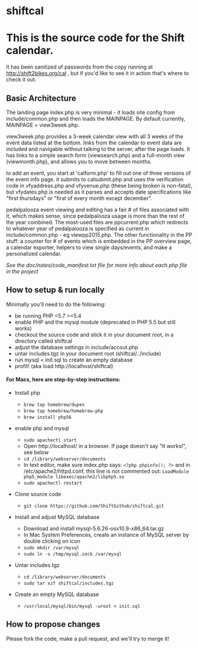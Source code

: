 # shiftcal

This is the source code for the Shift calendar.
===============================================

It has been sanitized of passwords from the copy running at http://shift2bikes.org/cal , but if you'd like to see it in action that's where to check it out.

Basic Architecture
------------------

The landing page index.php is very minimal - it loads site config from include/common.php and then loads the MAINPAGE.  By default currently, MAINPAGE = view3week.php.

view3week.php provides a 3-week calendar view with all 3 weeks of the event data listed at the bottom.  links from the calendar to event data are included and navigable without talking to the server, after the page loads.  It has links to a simple search form (viewsearch.php) and a full-month view (viewmonth.php), and allows you to move between months.

to add an event, you start at 'calform.php' to fill out one of three versions of the event info page.  it submits to calsubmit.php and uses the verification code in vfyaddress.php and vfyvenue.php (these being broken is non-fatal), but vfydates.php is needed as it parses and accepts date specifications like "first thursdays" or "first of every month except december".

pedalpalooza event viewing and editing has a fair # of files associated with it, which makes sense, since pedalpalooza usage is more than the rest of the year combined.  The most-used files are ppcurrent.php which redirects to whatever year of pedalpalooza is specified as current in include/common.php - eg viewpp2015.php.  The other functionality in the PP stuff: a counter for # of events which is embedded in the PP overview page, a calendar exporter, helpers to view single days/events, and make a personalized calendar.

*See the doc/notes/code_manifest.txt file for more info about each php file in the project*

How to setup & run locally
--------------------------

Minimally you'll need to do the following:

- be running PHP <5.7 >=5.4
- enable PHP and the mysql module (deprecated in PHP 5.5 but still works)
- checkout the source code and stick it in your document root, in a directory called shiftcal
- adjust the database settings in include/accout.php
- untar includes.tgz in your document root (shiftcal/../include)
- run mysql < init.sql to create an empty database
- profit! (aka load http://localhost/shiftcal)

#### For Macs, here are step-by-step instructions:

- Install php
  - `brew tap homebrew/dupes`
  - `brew tap homebrew/homebrew-php`
  - `brew install php56`

- enable php and mysql
  - `sudo apachectl start`
  - Open http://localhost/ in a browser. If page doesn't say "It works!", see below
  - `cd /library/webserver/documents`
  - In text editor, make sure index.php says: `<?php phpinfo(); ?>` and in /etc/apache2/httpd.conf, this line is not commented out: `LoadModule php5_module libexec/apache2/libphp5.so`
  - `sudo apachectl restart`

- Clone source code
  - `git clone https://github.com/ShiftGithub/shiftcal.git`

- Install and adjust MySQL database
  - Download and install mysql-5.6.26-osx10.9-x86_64.tar.gz
  - In Mac System Preferences, create an instance of MySQL server by double clicking on icon
  - `sudo mkdir /var/mysql`
  - `sudo ln -s /tmp/mysql.sock /var/mysql`

- Untar includes.tgz
  - `cd /library/webserver/documents`
  - `sudo tar xzf shiftcal/includes.tgz`

- Create an empty MySQL database
  - `/usr/local/mysql/bin/mysql -uroot < init.sql`


How to propose changes
----------------------

Please fork the code, make a pull request, and we'll try to merge it!
